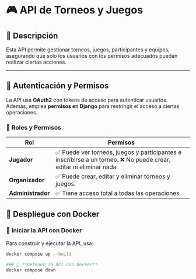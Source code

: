 # 🎮 API de Torneos y Juegos

## 📌 Descripción
Esta API permite gestionar torneos, juegos, participantes y equipos, asegurando que solo los usuarios con los permisos adecuados puedan realizar ciertas acciones.

---

## 🔐 Autenticación y Permisos

La API usa **OAuth2** con tokens de acceso para autenticar usuarios. Además, emplea **permisos en Django** para restringir el acceso a ciertas operaciones.

### 📌 **Roles y Permisos**  

| Rol        | Permisos |
|------------|---------|
| **Jugador** | ✅ Puede ver torneos, juegos y participantes e inscribirse a un torneo. ❌ No puede crear, editar ni eliminar nada. |
| **Organizador** | ✅ Puede crear, editar y eliminar torneos y juegos. |
| **Administrador** | ✅ Tiene acceso total a todas las operaciones. |




## 🚀 Despliegue con Docker

### 🐳 **Iniciar la API con Docker**
Para construir y ejecutar la API, usa:

```sh
docker compose up --build

### 🐳 **Detener la API con Docker**
docker compose down

